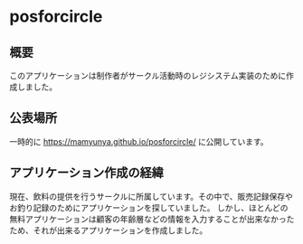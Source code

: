 # posforcircle

## 概要
このアプリケーションは制作者がサークル活動時のレジシステム実装のために作成しました。

## 公表場所
一時的に
https://mamyunya.github.io/posforcircle/
に公開しています。

## アプリケーション作成の経緯
現在、飲料の提供を行うサークルに所属しています。その中で、販売記録保存やお釣り記録のためにアプリケーションを探していました。
しかし、ほとんどの無料アプリケーションは顧客の年齢層などの情報を入力することが出来なかったため、それが出来るアプリケーションを作成しました。
